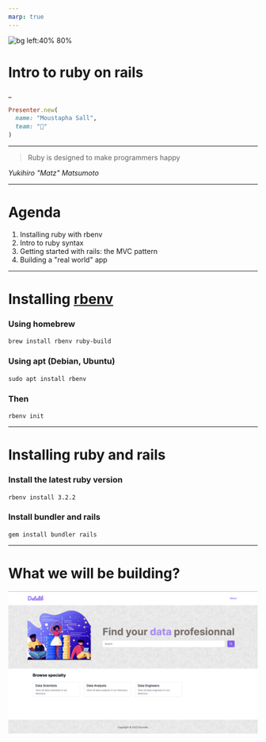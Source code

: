 ```yaml
---
marp: true
---
```


![bg left:40% 80%](https://upload.wikimedia.org/wikipedia/commons/6/62/Ruby_On_Rails_Logo.svg)

# **Intro to ruby on rails**

_
```ruby
Presenter.new(
  name: "Moustapha Sall",
  team: "🐼"
)
```

---

> Ruby is designed to make programmers happy

_Yukihiro "Matz" Matsumoto_

---

# Agenda

1. Installing ruby with rbenv
2. Intro to ruby syntax
3. Getting started with rails: the MVC pattern
4. Building a "real world" app

---
# Installing [rbenv](https://github.com/rbenv/rbenv)

### Using homebrew
```
brew install rbenv ruby-build
```

### Using apt (Debian, Ubuntu)
```
sudo apt install rbenv
```
### Then
```
rbenv init
```

---

# Installing ruby and rails

### Install the latest ruby version
```
rbenv install 3.2.2
```

### Install bundler and rails
```
gem install bundler rails
```

---

# What we will be building?
![datalib screenshot](screenshot.png)
